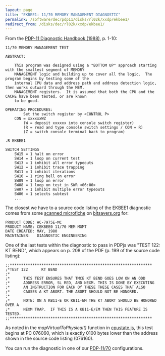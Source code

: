 ```yaml
---
layout: page
title: "EKBEE1: 11/70 MEMORY MANAGEMENT DIAGNOSTIC"
permalink: /software/dec/pdp11/disks/rl02k/xxdp/ekbee1/
redirect_from: /disks/dec/rl02k/xxdp/ekbee1/
---
```


From the [PDP-11 Diagnostic Handbook (1988)](/documents/manuals/dec/#pdp11_diagnostichandbook_1988), p. 1-10:

	11/70 MEMORY MANAGEMENT TEST
	
	ABSTRACT:
	
	    This program was designed using a "BOTTOM UP" approach starting with the smallest segment of MEMORY
	    MANAGEMENT logic and building up to cover all the logic.  The program begins by testing some of the
	    internal CPU data and address path and address detection logic, then works outward through the MEM.
	    MANAGEMENT registers.  It is assumed that both the CPU and the CACHE have been tested, or are known
	    to be good.
	
	OPERATING PROCEDURES:
	        Set the switch register by <CONTROL P>
	    CON = xxxxxxWZ
	        (W = deposit xxxxxx into console switch register)
	        (R = read and type console switch settings / CON = R)
	        (Z = switch console terminal back to program)
	
	.R EKBEE1
	
	SWITCH SETTINGS
	    SW15 = 1 halt on error
	    SW14 = 1 loop on current test
	    SW13 = 1 inhibit all error typeouts
	    SW12 = 1 inhibit trace trapping
	    SW11 = 1 inhibit iterations
	    SW10 = 1 ring bell on error
	    SW09 = 1 loop on error
	    SW08 = 1 loop on test in SWR <06:00>
	    SW07 = 1 inhibit multiple error typeouts
	    SW06 = 1 selects subtest
	    ...

The closest we have to a source code listing of the EKBEE1 diagnostic comes from some
[scanned microfiche](/documents/manuals/dec/#ac-7975e-mc_cekbee0_1170_mem_mgmt_may80)
on [bitsavers.org](http://bitsavers.org/pdf/dec/pdp11/microfiche/ftp.j-hoppe.de/bw/gh/) for:

	PRODUCT CODE: AC-7975E-MC
	PRODUCT NAME: CEKBEE0 11/70 MEM MGMT
	DATE CREATED: MAY, 1980
	MAINTAINER:   DIAGNOSTIC ENGINEERING

One of the last tests within the diagnostic to pass in PDPjs was "TEST 122: KT BEND", which appears on p. 208 of
the PDF (p. 199 of the source code listing):

	;;***************************************************************
	;*TEST 122      KT BEND
	;*
	;*      THIS TEST ENSURES THAT TMCE KT BEND GOES LOW ON AN ODD
	;*      ADDRESS ERROR, SL RED, AND NEXM. THIS IS DONE BY EXECUTING
	;*      AN INSTRUCTION FOR EACH Of THESE THESE CASES THAT ALSO
	;*      CAUSES A KT ABORT. THE ABORT SHOULD NOT BE HONORED.
	;*
	;*      NOTE: ON A KB11-E OR KB11-EM THE KT ABORT SHOULD BE HONORED OVER A
	;*      NEXM TRAP.  IF THIS IS A KB11-E/EM THEN THIS FEATURE IS TESTED.
	;;***************************************************************

As noted in the *mapVirtualToPhysical()* function in [cpustate.js](/machines/dec/pdp11/modules/v2/cpustate.js), this test
begins at PC 076060, which is exactly 0100 bytes lower than the address shown in the source code listing (076160).

You can run the diagnostic in one of our [PDP-11/70](/machines/dec/pdp11/1170/panel/debugger/xxdp/) configurations.
